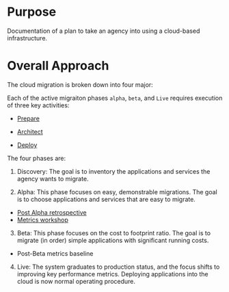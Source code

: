 # Purpose
Documentation of a plan to take an agency into using a cloud-based infrastructure.

# Overall Approach
The cloud migration is broken down into four major:

Each of the active migraiton phases `alpha`, `beta`, and `Live` requires execution of three key activities:

  * [Prepare](https://github.com/18F/infrastructure-modernization/wiki/Prepare)

  * [Architect](https://github.com/18F/infrastructure-modernization/wiki/Architect)

  * [Deploy](https://github.com/18F/infrastructure-modernization/wiki/Deploy)

The four phases are:

1. Discovery: The goal is to inventory the applications and services the agency wants to migrate.

2. Alpha: This phase focuses on easy, demonstrable migrations. The goal is to choose applications and services that are easy to migrate.

  * [Post Alpha retrospective](https://github.com/18F/infrastructure-modernization/wiki/alpha-retro)
  * [Metrics workshop](https://github.com/18F/infrastructure-modernization/wiki/metrics-workshop)

3. Beta: This phase focuses on the cost to footprint ratio. The goal is to migrate (in order) simple applications with significant running costs.

  * Post-Beta metrics baseline

4. Live: The system graduates to production status, and the focus shifts to improving key performance metrics. Deploying applications into the cloud is now normal operating procedure.

